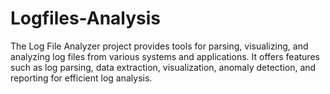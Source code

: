 # Logfiles-Analysis
The Log File Analyzer project provides tools for parsing, visualizing, and analyzing log files from various systems and applications. It offers features such as log parsing, data extraction, visualization, anomaly detection, and reporting for efficient log analysis. 
